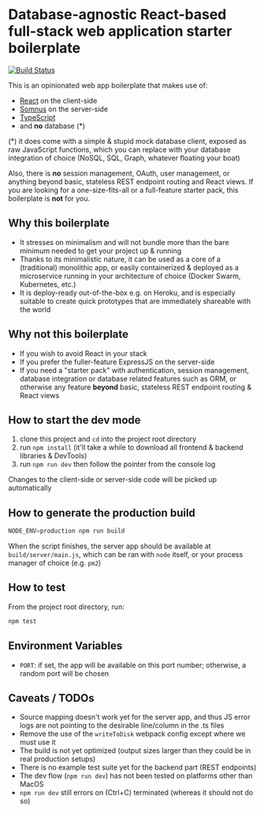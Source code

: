 # Database-agnostic React-based full-stack web application starter boilerplate

[![Build Status](https://travis-ci.com/Thesephi/fullstack-typescript-webapp-starter.svg?branch=master)](https://travis-ci.com/Thesephi/fullstack-typescript-webapp-starter)

This is an opinionated web app boilerplate that makes use of:
- [React](https://reactjs.org/) on the client-side
- [Somnus](https://github.com/somnusjs/somnus) on the server-side
- [TypeScript](typescriptlang.org)
- and **no** database (*)

(*) it does come with a simple & stupid mock database client, exposed as raw JavaScript functions, which you can replace with your database integration of choice (NoSQL, SQL, Graph, whatever floating your boat)

Also, there is **no** session management, OAuth, user management, or anything beyond basic, stateless REST endpoint routing and React views. If you are looking for a one-size-fits-all or a full-feature starter pack, this boilerplate is **not** for you.

## Why this boilerplate

- It stresses on minimalism and will not bundle more than the bare minimum needed to get your project up & running
- Thanks to its minimalistic nature, it can be used as a core of a (traditional) monolithic app, or easily containerized & deployed as a microservice running in your architecture of choice (Docker Swarm, Kubernetes, etc.)
- It is deploy-ready out-of-the-box e.g. on Heroku, and is especially suitable to create quick prototypes that are immediately shareable with the world

## Why not this boilerplate

- If you wish to avoid React in your stack
- If you prefer the fuller-feature ExpressJS on the server-side
- If you need a "starter pack" with authentication, session management, database integration or database related features such as ORM, or otherwise any feature **beyond** basic, stateless REST endpoint routing & React views

## How to start the dev mode

1. clone this project and `cd` into the project root directory
2. run `npm install` (it'll take a while to download all frontend & backend libraries & DevTools)
3. run `npm run dev` then follow the pointer from the console log

Changes to the client-side or server-side code will be picked up automatically

## How to generate the production build

```javascript
NODE_ENV=production npm run build
```

When the script finishes, the server app should be available at `build/server/main.js`, which can be ran with `node` itself, or your process manager of choice (e.g. `pm2`)

## How to test

From the project root directory, run:
```bash
npm test
```

## Environment Variables

- `PORT`: if set, the app will be available on this port number; otherwise, a random port will be chosen

## Caveats / TODOs

- Source mapping doesn't work yet for the server app, and thus JS error logs are not pointing to the desirable line/column in the .ts files
- Remove the use of the `writeToDisk` webpack config except where we must use it
- The build is not yet optimized (output sizes larger than they could be in real production setups)
- There is no example test suite yet for the backend part (REST endpoints)
- The dev flow (`npm run dev`) has not been tested on platforms other than MacOS
- `npm run dev` still errors on (Ctrl+C) terminated (whereas it should not do so)
